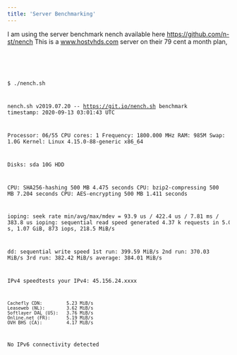 ```yaml
---
title: 'Server Benchmarking'
---
```


I am using the server benchmark nench available here https://github.com/n-st/nench
This is a www.hostvhds.com server on their 79 cent a month plan,
<html>
    <body>
<code>
    <pre>

$ ./nench.sh

 nench.sh v2019.07.20 -- https://git.io/nench.sh
 benchmark timestamp:    2020-09-13 03:01:43 UTC


Processor:    06/55
CPU cores:    1
Frequency:    1800.000 MHz
RAM:          985M
Swap:         1.0G
Kernel:       Linux 4.15.0-88-generic x86_64

Disks:
sda     10G  HDD

CPU: SHA256-hashing 500 MB
    4.475 seconds
CPU: bzip2-compressing 500 MB
    7.204 seconds
CPU: AES-encrypting 500 MB
    1.411 seconds

ioping: seek rate
    min/avg/max/mdev = 93.9 us / 422.4 us / 7.81 ms / 383.8 us
ioping: sequential read speed
    generated 4.37 k requests in 5.00 s, 1.07 GiB, 873 iops, 218.5 MiB/s

dd: sequential write speed
    1st run:    399.59 MiB/s
    2nd run:    370.03 MiB/s
    3rd run:    382.42 MiB/s
    average:    384.01 MiB/s

IPv4 speedtests
    your IPv4:    45.156.24.xxxx

    Cachefly CDN:         5.23 MiB/s
    Leaseweb (NL):        3.62 MiB/s
    Softlayer DAL (US):   3.76 MiB/s
    Online.net (FR):      5.19 MiB/s
    OVH BHS (CA):         4.17 MiB/s

No IPv6 connectivity detected


</pre>
</code>
        </body>
        </html>
    
